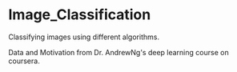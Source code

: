 # Image_Classification
Classifying images using different algorithms.

Data and Motivation from Dr. AndrewNg's deep learning course on coursera.
